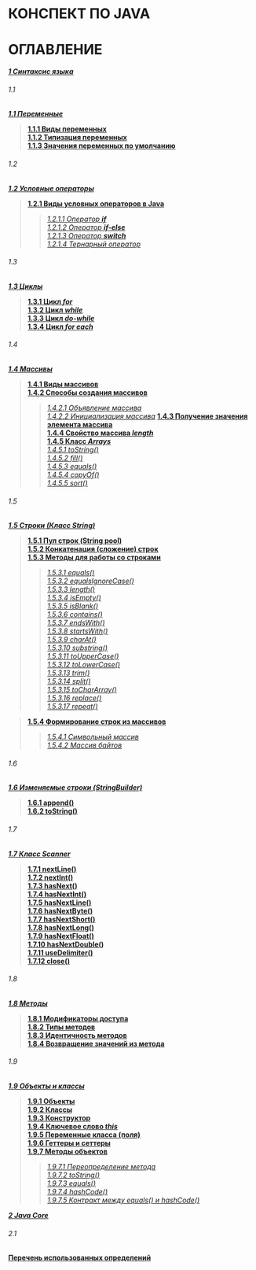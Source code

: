 # **КОНСПЕКТ ПО JAVA**

# ОГЛАВЛЕНИЕ

[***1 Синтаксис языка***](/conspect/1.md/#1-синтаксис-языка)

###### 1.1

[***1.1 Переменные***](/conspect/1.md/#11-переменные)
> [**1.1.1 Виды переменных**](/conspect/1.md/#111-виды-переменных)  
> [**1.1.2 Типизация переменных**](/conspect/1.md/#112-типизация-переменных)  
> [**1.1.3 Значения переменных по умолчанию**](/conspect/1.md/#113-значения-переменных-по-умолчанию)

###### 1.2

[***1.2 Условные операторы***](/conspect/1.md/#12-условные-операторы)
> [**1.2.1 Виды условных операторов в Java**](/conspect/1.md/#121-виды-условных-операторов-в-java)
> > [_1.2.1.1 Оператор ***if***_](/conspect/1.md/#1211-оператор-if)  
> > [_1.2.1.2 Оператор ***if-else***_](/conspect/1.md/#1212-оператор-if-else)  
> > [_1.2.1.3 Оператор ***switch***_](/conspect/1.md/#1213-оператор-switch)  
> > [_1.2.1.4 Тернарный оператор_](/conspect/1.md/#1214-тернарный-оператор)

###### 1.3

[***1.3 Циклы***](/conspect/1.md/#13-циклы)
> [**1.3.1 Цикл _for_**](/conspect/1.md/#131-цикл-for)  
> [**1.3.2 Цикл _while_**](/conspect/1.md/#132-цикл-while)  
> [**1.3.3 Цикл _do-while_**](/conspect/1.md/#133-цикл-do-while)  
> [**1.3.4 Цикл _for each_**](/conspect/1.md/#134-цикл-for-each)

###### 1.4

[***1.4 Массивы***](/conspect/1.md/#14-массивы)
> [**1.4.1 Виды массивов**](/conspect/1.md/#141-виды-массивов)  
> [**1.4.2 Способы создания массивов**](/conspect/1.md/#142-способы-создания-массивов)
>> [_1.4.2.1 Объявление массива_](/conspect/1.md/#1421-объявление-массива)  
> > [_1.4.2.2 Инициализация массива_](/conspect/1.md/#1422-инициализация-массива)
> [**1.4.3 Получение значения элемента массива**](/conspect/1.md/#143-получение-значения-элемента-массива)  
> [**1.4.4 Свойство массива _length_**](/conspect/1.md/#144-свойство-массива-length)  
> [**1.4.5 Класс _Arrays_**](/conspect/1.md/#145-класс-arrays)  
> > [_1.4.5.1 toString()_](/conspect/1.md/#1451-tostring)  
> > [_1.4.5.2 fill()_](/conspect/1.md/#1452-fill)  
> > [_1.4.5.3 equals()_](/conspect/1.md/#1453-equals)  
> > [_1.4.5.4 copyOf()_](/conspect/1.md/#1454-copyof)  
> > [_1.4.5.5 sort()_](/conspect/1.md/#1455-sort)

###### 1.5

[***1.5 Строки (Класс String)***](/conspect/1.md/#15-строки-класс-string)
> [**1.5.1 Пул строк (String pool)**](/conspect/1.md/#151-пул-строк-string-pool)  
> [**1.5.2 Конкатенация (сложение) строк**](/conspect/1.md/#152-конкатенация-сложение-строк)  
> [**1.5.3 Методы для работы со строками**](/conspect/1.md/#153-методы-для-работы-со-строками)
> > [_1.5.3.1 equals()_](/conspect/1.md/#1531-equals)  
> > [_1.5.3.2 equalsIgnoreCase()_](/conspect/1.md/#1532-equalsignorecase)  
> > [_1.5.3.3 length()_](/conspect/1.md/#1533-length)  
> > [_1.5.3.4 isEmpty()_](/conspect/1.md/#1534-isempty)  
> > [_1.5.3.5 isBlank()_](/conspect/1.md/#1535-isblank)  
> > [_1.5.3.6 contains()_](/conspect/1.md/#1536-contains)  
> > [_1.5.3.7 endsWith()_](/conspect/1.md/#1537-endswith)  
> > [_1.5.3.8 startsWith()_](/conspect/1.md/#1538-startswith)  
> > [_1.5.3.9 charAt()_](/conspect/1.md/#1539-charat)  
> > [_1.5.3.10 substring()_](/conspect/1.md/#15310-substring)  
> > [_1.5.3.11 toUpperCase()_](/conspect/1.md/#15311-touppercase)  
> > [_1.5.3.12 toLowerCase()_](/conspect/1.md/#15312-tolowercase)  
> > [_1.5.3.13 trim()_](/conspect/1.md/#15313-trim)  
> > [_1.5.3.14 split()_](/conspect/1.md/#15314-split)  
> > [_1.5.3.15 toCharArray()_](/conspect/1.md/#15315-tochararray)  
> > [_1.5.3.16 replace()_](/conspect/1.md/#15316-replace)  
> > [_1.5.3.17 repeat()_](/conspect/1.md/#15317-repeat)

> [**1.5.4 Формирование строк из массивов**](/conspect/1.md/#154-формирование-строк-из-массивов)
> > [_1.5.4.1 Символьный массив_](/conspect/1.md/#1541-символьный-массив)  
> > [_1.5.4.2 Массив байтов_](/conspect/1.md/#1542-массив-байтов)

###### 1.6

[***1.6 Изменяемые строки (StringBuilder)***](/conspect/1.md/#16-изменяемые-строки-stringbuilder)
> [**1.6.1 append()**](/conspect/1.md/#161-append)  
> [**1.6.2 toString()**](/conspect/1.md/#162-tostring)

###### 1.7

[***1.7 Класс Scanner***](/conspect/1.md/#17-класс-scanner)
> [**1.7.1 nextLine()**](/conspect/1.md/#171-nextline)  
> [**1.7.2 nextInt()**](/conspect/1.md/#172-nextint)  
> [**1.7.3 hasNext()**](/conspect/1.md/#173-hasnext)  
> [**1.7.4 hasNextInt()**](/conspect/1.md/#174-hasnextint)  
> [**1.7.5 hasNextLine()**](/conspect/1.md/#175-hasnextline)  
> [**1.7.6 hasNextByte()**](/conspect/1.md/#176-hasnextbyte)  
> [**1.7.7 hasNextShort()**](/conspect/1.md/#177-hasnextshort)  
> [**1.7.8 hasNextLong()**](/conspect/1.md/#178-hasnextlong)  
> [**1.7.9 hasNextFloat()**](/conspect/1.md/#179-hasnextfloat)  
> [**1.7.10 hasNextDouble()**](/conspect/1.md/#1710-hasnextdouble)  
> [**1.7.11 useDelimiter()**](/conspect/1.md/#1711-usedelimiter)  
> [**1.7.12 close()**](/conspect/1.md/#1712-close)

###### 1.8

[***1.8 Методы***](/conspect/1.md/#18-методы)
> [**1.8.1 Модификаторы доступа**](/conspect/1.md/#181-модификаторы-доступа)  
> [**1.8.2 Типы методов**](/conspect/1.md/#182-типы-методов)  
> [**1.8.3 Идентичность методов**](/conspect/1.md/#183-идентичность-методов)  
> [**1.8.4 Возвращение значений из метода**](/conspect/1.md/#184-возвращение-значений-из-метода)

###### 1.9

[***1.9 Объекты и классы***](/conspect/1.md/#19-объекты-и-классы)
> [**1.9.1 Объекты**](/conspect/1.md/#191-объекты)  
> [**1.9.2 Классы**](/conspect/1.md/#192-классы)  
> [**1.9.3 Конструктор**](/conspect/1.md/#193-конструктор)  
> [**1.9.4 Ключевое слово _this_**](/conspect/1.md/#194-ключевое-слово-this)  
> [**1.9.5 Переменные класса (поля)**](/conspect/1.md/#195-переменные-класса-поля)  
> [**1.9.6 Геттеры и сеттеры**](/conspect/1.md/#196-геттеры-и-сеттеры)  
> [**1.9.7 Методы объектов**](/conspect/1.md/#197-методы-объектов)
> > [_1.9.7.1 Переопределение метода_](/conspect/1.md/#1971-переопределение-метода)  
> > [_1.9.7.2 toString()_](/conspect/1.md/#1972-tostring)  
> > [_1.9.7.3 equals()_](/conspect/1.md/#1973-equals)  
> > [_1.9.7.4 hashCode()_](/conspect/1.md/#1974-hashcode)  
> > [_1.9.7.5 Контракт между equals() и hashCode()_](/conspect/1.md/#1975-контракт-между-equals-и-hashcode)

[***2 Java Core***](/conspect/2.md/#2-java-core)

###### 2.1

[**Перечень использованных определений**](/conspect/definitions.md/#перечень-использованных-определений)
